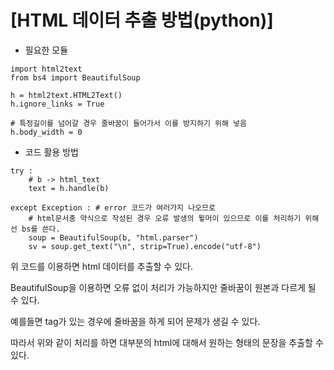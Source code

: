 #  [HTML 데이터 추출 방법(python)]


-  필요한 모듈

```
import html2text
from bs4 import BeautifulSoup

h = html2text.HTML2Text()
h.ignore_links = True

# 특정길이를 넘어갈 경우 줄바꿈이 들어가서 이를 방지하기 위해 넣음
h.body_width = 0
```

- 코드 활용 방법

```
try :
    # b -> html_text
    text = h.handle(b)

except Exception : # error 코드가 여러가지 나오므로
    # html문서중 약식으로 작성된 경우 오류 발생의 윟머이 있으므로 이를 처리하기 위해선 bs를 쓴다.
    soup = BeautifulSoup(b, "html.parser")
    sv = soup.get_text("\n", strip=True).encode("utf-8")
```
    
위 코드를 이용하면 html 데이터를 추출할 수 있다.

BeautifulSoup을 이용하면 오류 없이 처리가 가능하지만 줄바꿈이 원본과 다르게 될 수 있다.

예를들면 <span> tag가 있는 경우에 줄바꿈을 하게 되어 문제가 생길 수 있다.

따라서 위와 같이 처리를 하면 대부분의 html에 대해서 원하는 형태의 문장을 추출할 수 있다.
